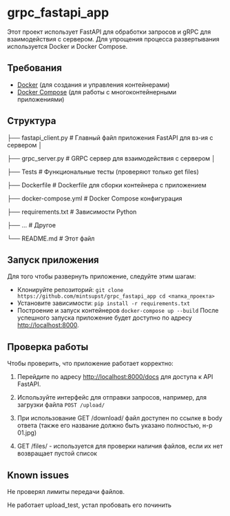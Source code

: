 # grpc_fastapi_app
Этот проект использует FastAPI для обработки запросов и gRPC для взаимодействия с сервером. Для упрощения процесса развертывания используется Docker и Docker Compose.

## Требования 
- [Docker](https://www.docker.com/get-started) (для создания и управления контейнерами) 
- [Docker Compose](https://docs.docker.com/compose/install/) (для работы с многоконтейнерными приложениями)
## Структура

├── fastapi_client.py # Главный файл приложения FastAPI для вз-ия с сервером │ 

├── grpc_server.py # GRPC сервер для взаимодействия с сервером │ 

├── Tests # Функциональные тесты (проверяют только get files)

├── Dockerfile # Dockerfile для сборки контейнера с приложением 

├── docker-compose.yml # Docker Compose конфигурация 

├── requirements.txt # Зависимости Python 

├── ... # Другое

└── README.md # Этот файл

## Запуск приложения
Для того чтобы развернуть приложение, следуйте этим шагам: 

- Клонируйте репозиторий: 
```git clone https://github.com/mintsupst/grpc_fastapi_app cd <папка_проекта>```
- Установите зависимости:
```pip install -r requirements.txt```
- Построение и запуск контейнеров
```docker-compose up --build```
После успешного запуска приложение будет доступно по адресу [http://localhost:8000](http://localhost:8000).

## Проверка работы

Чтобы проверить, что приложение работает корректно:

1. Перейдите по адресу [http://localhost:8000/docs](http://localhost:8000/docs) для доступа к API FastAPI.
    
2. Используйте интерфейс для отправки запросов, например, для загрузки файла
```POST /upload/```
3. При использование GET /download/ файл доступен по ссылке в body ответа (также его название должно быть указано полностью, н-р 01.jpg)
5. GET /files/ - используется для проверки наличия файлов, если их нет возвращает пустой список
## Known issues
Не проверял лимиты передачи файлов.

Не работает upload_test, устал пробовать его починить
